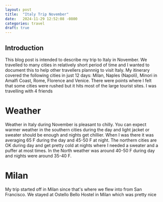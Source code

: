 ```yaml
---
layout: post
title:  "Italy Trip November"
date:   2024-11-29 12:52:08 -0800
categories: travel
draft: true
---
```


## Introduction
This blog post is intended to describe my trip to Italy in November. We travelled to many cities in relatively short period of time and I wanted to document this to help other travellers plannnig to visit Italy. My itinerary covered the following cities in just 12 days: Milan, Naples (Napoli), Minori in Amalfi Coast, Rome, Florence and Venice. There were points where I felt that some cities were rushed but it hits most of the large tourist sites. I was travelling with 4 friends

# Weather
Weather in Italy during November is pleasant to chilly. You can expect warmer weather in the southern cities during the day and light jacket or sweater should be enough and nights get chillier. When I was there it was averaging 65 F during the day and 45-50 F at night. The northern cities are OK during day and get pretty cold at nights where I needed a sweater and a puffer at most times. In the North weather was around 40-50 F during day and nights were around 35-40 F.

# Milan
My trip started off in Milan since that's where we flew into from San Francisco. We stayed at Ostello Bello Hostel in Milan which was pretty nice
